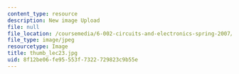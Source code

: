 ```yaml
---
content_type: resource
description: New image Upload
file: null
file_location: /coursemedia/6-002-circuits-and-electronics-spring-2007/8f12be06fe95553f7322729823c9b55e_thumb_lec23.jpg
file_type: image/jpeg
resourcetype: Image
title: thumb_lec23.jpg
uid: 8f12be06-fe95-553f-7322-729823c9b55e
---
```

